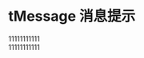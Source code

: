 # tMessage 消息提示

<tMessage type="success">11111111111</tMessage><br>
<tMessage type="info">11111111111</tMessage>



<script setup> 
    import tMessage from '../../packages/message/index.vue'
</script>